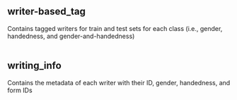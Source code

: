 ## writer-based_tag
Contains tagged writers for train and test sets for each class (i.e., gender, handedness, and gender-and-handedness)
<br><br>
## writing_info
Contains the metadata of each writer with their ID, gender, handedness, and form IDs
